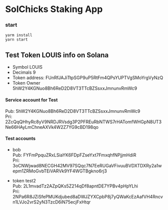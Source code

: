 # SolChicks Staking App

### start
```shell
yarm install
yarn start
```

## Test Token LOUIS info on Solana
- Symbol LOUIS
- Decimals 9
- Token address: FUnRfJAJiTtpSGP9uP5RtFm4QPsYUPTVgSMoYrgVyNzQ
- Token Owner 5hW2Y4KGNuo8Bh6ReD2D8VT3TTcBZSsxxJmnunvRmWc9

#### Service account for Test
Pub: 5hW2Y4KGNuo8Bh6ReD2D8VT3TTcBZSsxxJmnunvRmWc9 \
Pri: 2ZcQqQHhyRc8yV9NRDJRVsdg3P2PFREuRbNTWS7rHATomfWHGpN8UT3Ne66HAyLmChneAXVk4W2Z7YG9cBD198qo

#### Test accounts
- bob \
  Pub: FYFmPpquZRxLSiaYK6FDpFZseYxt7FmxqhfNPjjmHdiR \
  Pri: 3oCNWjwad8NECGH42MV97SQqc7N7EeRUGaVFivuuBVDXTDXRy2a1wepm1ZRMoGvbTEiVARVk9YF4WGTBgkno6rj3

- token test2 \
  Pub: 2L1mvadTz2AZpQKs5Z214qDf8apntDE7YPBv4pHpYLhi \
  Pri: 2NPa6R8JZiSfePMUKdjubed8aDWJZYXCpbP8j7yQWaKcEzAafVH4Rncvn1LVJo2vrS2yN3TzcD6iN75ecjFxHtqr
